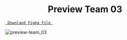 <h1 align="center">Preview Team 03</h1>

<a align ="center" href="https://github.com/Dezenix/website-screens/blob/main/Team_Section/Team03/Team03.fig"> `  Downlaod Figma File  `</a>


![preview-team_03](https://github.com/Dezenix/website-screens/blob/main/Team_Section/Team03/Preview%20Team03.png)
